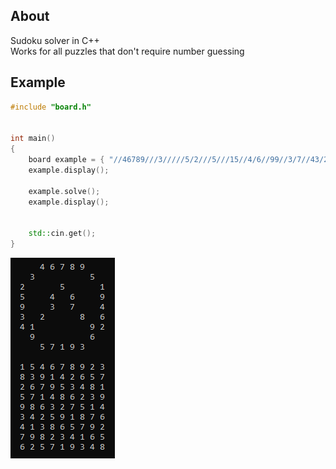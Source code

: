 ## About
Sudoku solver in C++  
Works for all puzzles that don't require number guessing  

## Example
```cpp
#include "board.h"


int main()
{
	board example = { "//46789///3/////5/2///5///15//4/6//99//3/7//43/2///8/641/////92/9/////6///57193//" };
	example.display();

	example.solve();
	example.display();


	std::cin.get();
}
```

![](screens/solved.png)

